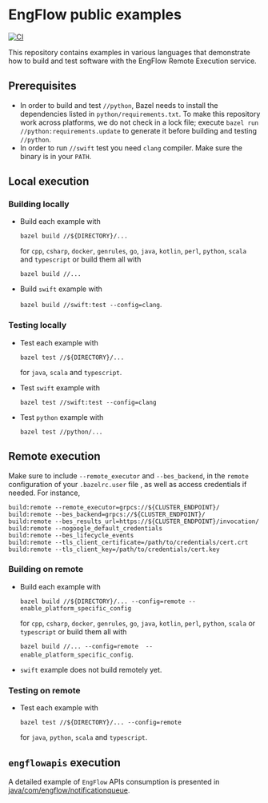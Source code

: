 # EngFlow public examples

[![CI](https://github.com/zaitrarrio/engflow-examples/actions/workflows/main.yml/badge.svg)](https://github.com/zaitrarrio/engflow-examples/actions/workflows/main.yml)

This repository contains examples in various languages that demonstrate how to
build and test software with the EngFlow Remote Execution service.

## Prerequisites

- In order to build and test `//python`, Bazel needs to install the dependencies listed in `python/requirements.txt`. To make this repository work across platforms, we do not check in a lock file; execute `bazel run //python:requirements.update` to generate it before building and testing `//python`.
- In order to run `//swift` test you need `clang` compiler. Make sure the binary is in your `PATH`. 

## Local execution
### Building locally

- Build each example with  

  `bazel build //${DIRECTORY}/...`  

  for `cpp`,  `csharp`, `docker`, `genrules`, `go`, `java`, `kotlin`, `perl`, `python`, `scala` and `typescript` or build them all with  
  
  `bazel build //...`
- Build `swift` example with  
  
  `bazel build //swift:test --config=clang`.

### Testing locally

- Test each example with

  `bazel test //${DIRECTORY}/...`  

  for `java`, `scala` and `typescript`.

- Test `swift` example with

  `bazel test //swift:test --config=clang`

- Test `python` example with

  `bazel test //python/...`

## Remote execution

Make sure to include `--remote_executor` and `--bes_backend`, in the `remote` configuration of your `.bazelrc.user` file , as well as access credentials if needed. For instance,

```bzl
build:remote --remote_executor=grpcs://${CLUSTER_ENDPOINT}/
build:remote --bes_backend=grpcs://${CLUSTER_ENDPOINT}/
build:remote --bes_results_url=https://${CLUSTER_ENDPOINT}/invocation/
build:remote --nogoogle_default_credentials
build:remote --bes_lifecycle_events
build:remote --tls_client_certificate=/path/to/credentials/cert.crt
build:remote --tls_client_key=/path/to/credentials/cert.key
```
### Building on remote


- Build each example with  

  `bazel build //${DIRECTORY}/... --config=remote --enable_platform_specific_config` 
  
  for `cpp`,  `csharp`, `docker`, `genrules`, `go`, `java`, `kotlin`, `perl`, `python`, `scala` or `typescript` or build them all with  
  
  `bazel build //... --config=remote  --enable_platform_specific_config`.
- `swift` example does not build remotely yet.

### Testing on remote

- Test each example with

  `bazel test //${DIRECTORY}/... --config=remote`  

  for `java`, `python`, `scala` and `typescript`.


## `engflowapis` execution

A detailed example of `EngFlow` APIs consumption is presented in [java/com/engflow/notificationqueue][1].

[1]: java/com/engflow/notificationqueue/README.md